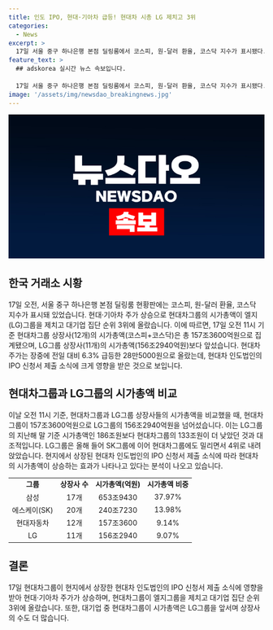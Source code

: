 ```yaml
---
title: 인도 IPO, 현대·기아차 급등! 현대차 시총 LG 제치고 3위
categories:
  - News
excerpt: >
  17일 서울 중구 하나은행 본점 딜링룸에서 코스피, 원-달러 환율, 코스닥 지수가 표시됐다. 현대·기아차 주가 급등으로 현대차그룹 시가총액이 엘지그룹을 제치고 대기업 집단 순위 3위에 오른 것으로 확인됐다. 현대차 주가가 6.3% 상승하여 28만5000원까지 올랐는데, 현대차 인도법인이 인도 증시에 기업공개(IPO) 신청서를 제출한 것이 영향을 미쳤다. 현재 삼성, 에스케이(SK), 현대차, LG 순으로 시가총액이 높은 것으로 나타났다.
feature_text: >
  ## adskorea 실시간 뉴스 속보입니다.

  17일 서울 중구 하나은행 본점 딜링룸에서 코스피, 원-달러 환율, 코스닥 지수가 표시됐다. 현대·기아차 주가 급등으로 현대차그룹 시가총액이 엘지그룹을 제치고 대기업 집단 순위 3위에 오른 것으로 확인됐다. 현대차 주가가 6.3% 상승하여 28만5000원까지 올랐는데, 현대차 인도법인이 인도 증시에 기업공개(IPO) 신청서를 제출한 것이 영향을 미쳤다. 현재 삼성, 에스케이(SK), 현대차, LG 순으로 시가총액이 높은 것으로 나타났다.
image: '/assets/img/newsdao_breakingnews.jpg'
---
```

![adskorea 속보](/assets/img/newsdao_breakingnews.jpg)

<h2 data-ke-size="size26">한국 거래소 시황</h2>

<p data-ke-size="size16">17일 오전, 서울 중구 하나은행 본점 딜링룸 현황판에는 코스피, 원-달러 환율, 코스닥 지수가 표시돼 있었습니다. 현대·기아차 주가 상승으로 현대차그룹의 시가총액이 엘지(LG)그룹을 제치고 대기업 집단 순위 3위에 올랐습니다. 이에 따르면, 17일 오전 11시 기준 현대차그룹 상장사(12개)의 시가총액(코스피+코스닥)은 총 157조3600억원으로 집계됐으며, LG그룹 상장사(11개)의 시가총액(156조2940억원)보다 앞섰습니다. 현대차 주가는 장중에 전일 대비 6.3% 급등한 28만5000원으로 올랐는데, 현대차 인도법인의 IPO 신청서 제출 소식에 크게 영향을 받은 것으로 보입니다.</p>

<h2 data-ke-size="size26">현대차그룹과 LG그룹의 시가총액 비교</h2>

<p data-ke-size="size16">이날 오전 11시 기준, 현대차그룹과 LG그룹 상장사들의 시가총액을 비교했을 때, 현대차그룹이 157조3600억원으로 LG그룹의 156조2940억원을 넘어섰습니다. 이는 LG그룹의 지난해 말 기준 시가총액인 186조원보다 현대차그룹의 133조원이 더 낮았던 것과 대조적입니다. LG그룹은 올해 들어 SK그룹에 이어 현대차그룹에도 밀리면서 4위로 내려앉았습니다. 현지에서 상장된 현대차 인도법인의 IPO 신청서 제출 소식에 따라 현대차의 시가총액이 상승하는 효과가 나타나고 있다는 분석이 나오고 있습니다.</p>

<table>
    <tr>
        <td style="text-align: center; height: 17px;"><b>그룹</b></td>
        <td style="text-align: center; height: 17px;"><b>상장사 수</b></td>
        <td style="text-align: center; height: 17px;"><b>시가총액(억원)</b></td>
        <td style="text-align: center; height: 17px;"><b>시가총액 비중</b></td>
    </tr>
    <tr>
        <td style="text-align: center; height: 17px;">삼성</td>
        <td style="text-align: center; height: 17px;">17개</td>
        <td style="text-align: center; height: 17px;">653조9430</td>
        <td style="text-align: center; height: 17px;">37.97%</td>
    </tr>
    <tr>
        <td style="text-align: center; height: 17px;">에스케이(SK)</td>
        <td style="text-align: center; height: 17px;">20개</td>
        <td style="text-align: center; height: 17px;">240조7230</td>
        <td style="text-align: center; height: 17px;">13.98%</td>
    </tr>
    <tr>
        <td style="text-align: center; height: 17px;">현대자동차</td>
        <td style="text-align: center; height: 17px;">12개</td>
        <td style="text-align: center; height: 17px;">157조3600</td>
        <td style="text-align: center; height: 17px;">9.14%</td>
    </tr>
    <tr>
        <td style="text-align: center; height: 17px;">LG</td>
        <td style="text-align: center; height: 17px;">11개</td>
        <td style="text-align: center; height: 17px;">156조2940</td>
        <td style="text-align: center; height: 17px;">9.07%</td>
    </tr>
</table>

<h2 data-ke-size="size26">결론</h2>

<p data-ke-size="size16">17일 현대차그룹이 현지에서 상장한 현대차 인도법인의 IPO 신청서 제출 소식에 영향을 받아 현대·기아차 주가가 상승하며, 현대차그룹이 엘지그룹을 제치고 대기업 집단 순위 3위에 올랐습니다. 또한, 대기업 중 현대차그룹이 시가총액은 LG그룹을 앞서며 상장사의 수도 더 많습니다.</p>

